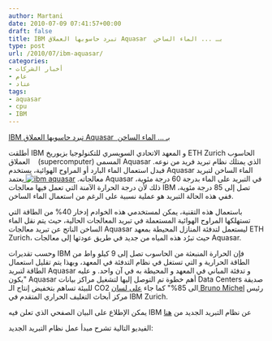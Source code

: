 ```yaml
---
author: Martani
date: 2010-07-09 07:41:57+00:00
draft: false
title: IBM تبرد حاسوبها العملاق Aquasar  بـ ... الماء الساخن
type: post
url: /2010/07/ibm-aquasar/
categories:
- أخبار الشركات
- عام
- عتاد
tags:
- aquasar
- cpu
- IBM
---
```


[IBM تبرد حاسوبها العملاق Aquasar  بـ ... الماء الساخن](https://www.it-scoop.com/2010/07/ibm-aquasar/)




أطلقت IBM و المعهد الاتحادي السويسري للتكنولوجيا بزيوريخ ETH Zurich الحاسوب العملاق    (supercomputer) المسمى Aquasar الذي يمتلك نظام تبريد فريد من نوعه. فبدل استعمال الماء البارد أو المراوح الهوائية، يستخدم Aquasar الماء الساخن لتبريد معالجاته.
[![ibm aquasar](ibm-aquasar-supercomputer2.jpg)
]( https://www.it-scoop.com/2010/07/ibm-aquasar/)
يعتمد Aquasar في التبريد على الماء بدرجة 60 درجة مئوية، ذلك لأن درجة الحرارة الآمنة التي تعمل فيها معالجات IBM تصل إلى 85 درجة مئوية، ففي هذه الحالة التبريد هو عملية نسبية على الرغم من استعمال الماء الساخن.


باستعمال هذه التقنية، يمكن لمستخدمي هذه الخوادم إدخار 40% من الطاقة التي تستهلكها المراوح الهوائية المستعملة في تبريد المعالجات الحالية، حيث يتم نقل الماء الساخن الناتج عن تبريد معالجات Aquasar ليستعمل لتدفئة المنازل المحيطة بمعهد ETH Zurich، حيث تبرُد هذه المياه من جديد في طريق عودتها إلى معالجات Aquasar.

وحسب تقديرات IBM فإن الحرارة المنبعثة من الحاسوب تصل إلى 9 كيلو واط من الطاقة الحرارية و التي تستغل في نظام التدفئة في المعهد، وبهذا يتم تقليل استعمال الطاقة لتبريد Aquasar و تدفئة المباني في المعهد و المحيطة به في آن واحد. و عليه "يكون Aquasar أهم خطوة تم التوصل إليها لتشغيل مراكز بيانات Data Centers صديقة للبيئة تساهم بتخفيض إنتاج الـ CO2 الى 85%" كما جاء [على لسان Bruno Michel](http://www.serverwatch.com/news/article.php/3891621/IBMs-in-Hot-Water-to-Cool-Servers.htm) رئيس مركز أبحاث التغليف الحراري المتقدم في IBM Zurich.

يمكن الإطلاع على البيان الصفحي الذي تعلن فيه IBM عن نظام التبريد الجديد من [هنا](http://www-03.ibm.com/press/us/en/pressrelease/32049.wss)

الفيديو التالية تشرح مبدأ عمل نظام التبريد الجديد:

<!-- more -->






<object classid="clsid:d27cdb6e-ae6d-11cf-96b8-444553540000" width="480" codebase="http://download.macromedia.com/pub/shockwave/cabs/flash/swflash.cab#version=6,0,40,0" height="385"><embed src="http://www.youtube.com/v/FbGyAXsLzIc&hl=fr_FR&fs=1" allowscriptaccess="always" height="385" width="480" allowfullscreen="true" type="application/x-shockwave-flash"></embed></object>
